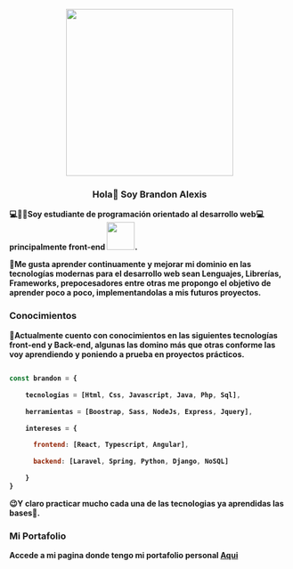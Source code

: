 <p align="center">
  <img src="https://tuscreaciones.com/wp-content/uploads/2020/07/DisenoWebGif2.gif" width="300">
  <h3 align="center">Hola👋 Soy <strong>Brandon Alexis<strong></h3>
</p>

💻👨‍🎓Soy estudiante de programación orientado al desarrollo web💻 principalmente **front-end** <img src="https://raw.githubusercontent.com/gist/ManulMax/2d20af60d709805c55fd784ca7cba4b9/raw/bcfeac7604f674ace63623106eb8bb8471d844a6/github.gif" width="50">.

    



💪Me gusta aprender continuamente y mejorar mi dominio en las tecnologías modernas para el desarrollo web sean Lenguajes, Librerías, Frameworks, prepocesadores entre otras me propongo el objetivo de aprender poco a poco, implementandolas a mis futuros proyectos.

### Conocimientos ###



🧠Actualmente cuento con conocimientos en las siguientes tecnologías front-end y Back-end, algunas las domino más que otras conforme las voy aprendiendo y poniendo a prueba en proyectos prácticos.

```javascript
   
const brandon = {
    
    tecnologias = [Html, Css, Javascript, Java, Php, Sql],
    
    herramientas = [Boostrap, Sass, NodeJs, Express, Jquery],
    
    intereses = {
    
      frontend: [React, Typescript, Angular],
    
      backend: [Laravel, Spring, Python, Django, NoSQL]
    
    }
}
```
    
😉Y claro practicar mucho cada una de las tecnologias ya aprendidas las bases🙂.

### Mi Portafolio 

Accede a mi pagina donde tengo mi portafolio personal [Aqui](https://portafolio-sage.vercel.app/)
